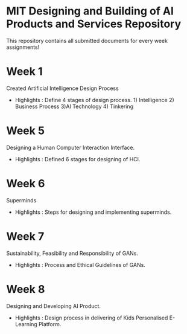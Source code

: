 # MIT Designing and Building of AI Products and Services Repository
This repository contains all submitted documents for every week assignments!

# Week 1
Created Artificial Intelligence Design Process 
- Highlights : Define 4 stages of design process. 1) Intelligence 2) Business Process 3)AI Technology 4) Tinkering

# Week 5
Designing a Human Computer Interaction Interface.
- Highlights : Defined 6 stages for designing of HCI.

# Week 6
Superminds
- Highlights :  Steps for designing and implementing superminds.

# Week 7
Sustainability, Feasibility and Responsibility of GANs.
- Highlights :  Process and Ethical Guidelines of GANs.

# Week 8
Designing and Developing AI Product.
- Highlights : Design process in delivering of Kids Personalised E-Learning Platform.


